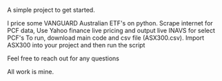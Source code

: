 A simple project to get started. 

I price some VANGUARD Australian ETF's on python. Scrape internet for PCF data, Use Yahoo finance live pricing and output live INAVS for select PCF's
To run, download main code and csv file (ASX300.csv). Import ASX300 into your project and then run the script

Feel free to reach out for any questions

All work is mine. 
